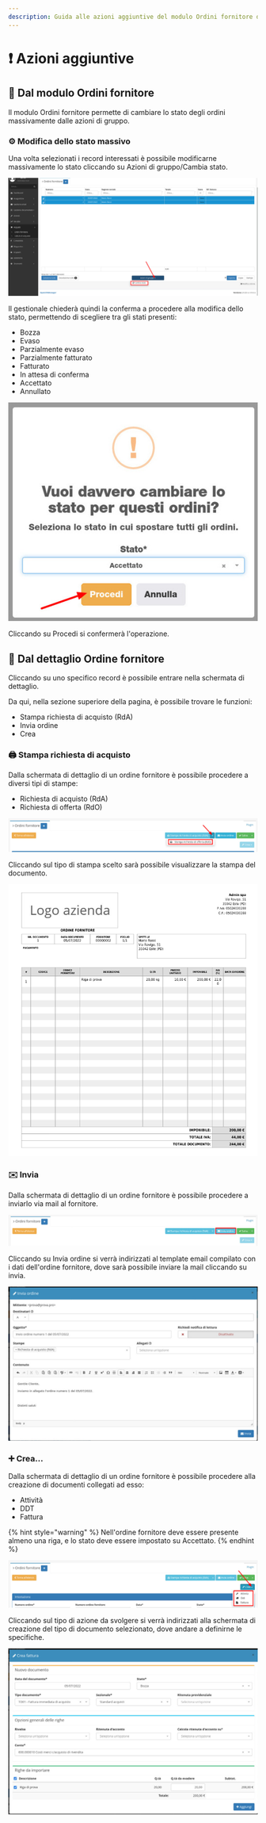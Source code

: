 ```yaml
---
description: Guida alle azioni aggiuntive del modulo Ordini fornitore di OpenSTAManager
---
```


# ❗ Azioni aggiuntive

## 👥 Dal modulo Ordini fornitore

Il modulo Ordini fornitore permette di cambiare lo stato degli ordini massivamente dalle azioni di gruppo.

### ⚙️ Modifica dello stato massivo

Una volta selezionati i record interessati è possibile modificarne massivamente lo stato cliccando su Azioni di gruppo/Cambia stato.

![](<../../../../.gitbook/assets/image (545).png>)

Il gestionale chiederà quindi la conferma a procedere alla modifica dello stato, permettendo di scegliere tra gli stati presenti:

* Bozza
* Evaso
* Parzialmente evaso
* Parzialmente fatturato
* Fatturato
* In attesa di conferma
* Accettato
* Annullato

&#x20;                                            <img src="../../../../.gitbook/assets/image (555).png" alt="" data-size="original">

Cliccando su Procedi si confermerà l'operazione.

## 👤 Dal dettaglio Ordine fornitore

Cliccando su uno specifico record è possibile entrare nella schermata di dettaglio.

Da qui, nella sezione superiore della pagina, è possibile trovare le funzioni:

* Stampa richiesta di acquisto (RdA)
* Invia ordine
* Crea

### 🖨️ Stampa richiesta di acquisto

Dalla schermata di dettaglio di un ordine fornitore è possibile procedere a diversi tipi di stampe:

* Richiesta di acquisto (RdA)
* Richiesta di offerta (RdO)

![](<../../../../.gitbook/assets/image (533).png>)

Cliccando sul tipo di stampa scelto sarà possibile visualizzare la stampa del documento.

&#x20;                                                  ![](<../../../../.gitbook/assets/image (566).png>)

### ✉️ Invia

Dalla schermata di dettaglio di un ordine fornitore è possibile procedere a inviarlo via mail al fornitore.

![](<../../../../.gitbook/assets/image (250).png>)

Cliccando su Invia ordine si verrà indirizzati al template email compilato con i dati dell'ordine fornitore, dove sarà possibile inviare la mail cliccando su invia.

![](<../../../../.gitbook/assets/image (564).png>)

### ➕ Crea...

Dalla schermata di dettaglio di un ordine fornitore è possibile procedere alla creazione di documenti collegati ad esso:

* Attività
* DDT
* Fattura

{% hint style="warning" %}
Nell'ordine fornitore deve essere presente almeno una riga, e lo stato deve essere impostato su Accettato.
{% endhint %}

![](<../../../../.gitbook/assets/image (246).png>)

Cliccando sul tipo di azione da svolgere si verrà indirizzati alla schermata di creazione del tipo di documento selezionato, dove andare a definirne le specifiche.

![](<../../../../.gitbook/assets/image (242).png>)
